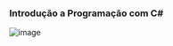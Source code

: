 ### Introdução a Programação com C#
![image](https://user-images.githubusercontent.com/49295666/129777540-e1282cd1-360e-472f-a7d4-92cbe8b46968.png)
